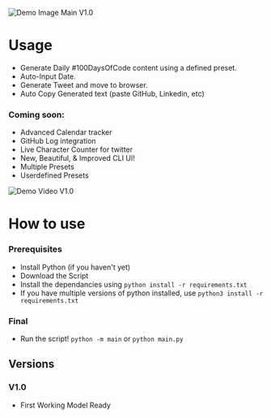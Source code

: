 ![Demo Image Main V1.0](https://github.com/Prathamesh-Ghatole/100DaysOfCode-Writer/blob/master/img/complete.png)

# Usage
- Generate Daily #100DaysOfCode content using a defined preset.
- Auto-Input Date.
- Generate Tweet and move to browser.
- Auto Copy Generated text (paste GitHub, Linkedin, etc)

### Coming soon:
- Advanced Calendar tracker
- GitHub Log integration
- Live Character Counter for twitter
- New, Beautiful, & Improved CLI UI!
- Multiple Presets
- Userdefined Presets

![Demo Video V1.0](https://github.com/Prathamesh-Ghatole/100DaysOfCode-Writer/blob/master/img/rec_v1.0.gif)

# How to use
### Prerequisites
- Install Python (if you haven't yet)
- Download the Script 
- Install the dependancies using
```python install -r requirements.txt```
- If you have multiple versions of python installed, use
```python3 install -r requirements.txt```


### Final
- Run the script!
```python -m main```
or
```python main.py```

## Versions
### V1.0
- First Working Model Ready
